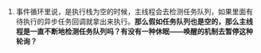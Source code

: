 1. 事件循环里说，是执行栈为空的时候，主线程会去检测任务队列，如果里面有待执行的异步任务回调就拿出来执行。**那么假如任务队列也是空的，那么主线程是一直不断地检测任务队列吗？有没有一种休眠——唤醒的机制去暂停这种轮询？**